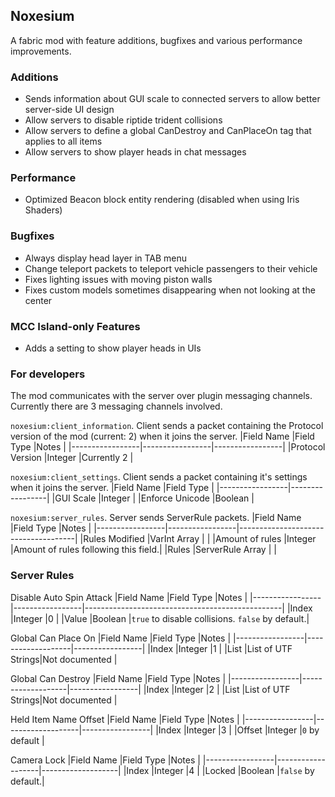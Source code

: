 Noxesium
---
A fabric mod with feature additions, bugfixes and various performance improvements.

### Additions
- Sends information about GUI scale to connected servers to allow better server-side UI design
- Allow servers to disable riptide trident collisions
- Allow servers to define a global CanDestroy and CanPlaceOn tag that applies to all items
- Allow servers to show player heads in chat messages

### Performance
- Optimized Beacon block entity rendering (disabled when using Iris Shaders)

### Bugfixes
- Always display head layer in TAB menu
- Change teleport packets to teleport vehicle passengers to their vehicle
- Fixes lighting issues with moving piston walls
- Fixes custom models sometimes disappearing when not looking at the center

### MCC Island-only Features
- Adds a setting to show player heads in UIs

### For developers
The mod communicates with the server over plugin messaging channels. Currently there are 3 messaging channels involved.

`noxesium:client_information`. Client sends a packet containing the Protocol version of the mod (current: 2) when it joins the server. 
|Field Name       |Field Type       |Notes            |
|-----------------|-----------------|-----------------|
|Protocol Version |Integer          |Currently 2      |

`noxesium:client_settings`. Client sends a packet containing it's settings when it joins the server.
|Field Name       |Field Type       |
|-----------------|-----------------|
|GUI Scale        |Integer          |
|Enforce Unicode  |Boolean          |

`noxesium:server_rules`. Server sends ServerRule packets.
|Field Name       |Field Type       |Notes                                |
|-----------------|-----------------|-------------------------------------|
|Rules Modified   |VarInt Array     |                                     |
|Amount of rules  |Integer          |Amount of rules following this field.|
|Rules            |ServerRule Array |                                     |

### Server Rules
Disable Auto Spin Attack
|Field Name       |Field Type       |Notes                                            |
|-----------------|-----------------|-------------------------------------------------|
|Index            |Integer          |0                                                |
|Value            |Boolean          |`true` to disable collisions. `false` by default.|

Global Can Place On
|Field Name       |Field Type         |Notes            |
|-----------------|-------------------|-----------------|
|Index            |Integer            |1                |
|List             |List of UTF Strings|Not documented   |

Global Can Destroy
|Field Name       |Field Type         |Notes            |
|-----------------|-------------------|-----------------|
|Index            |Integer            |2                |
|List             |List of UTF Strings|Not documented   |

Held Item Name Offset
|Field Name       |Field Type         |Notes            |
|-----------------|-------------------|-----------------|
|Index            |Integer            |3                |
|Offset           |Integer            |`0` by default   |

Camera Lock
|Field Name       |Field Type         |Notes              |
|-----------------|-------------------|-------------------|
|Index            |Integer            |4                  |
|Locked           |Boolean            |`false` by default.|
